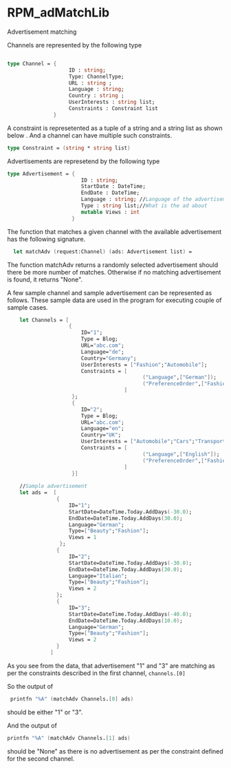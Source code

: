 # RPM_adMatchLib
Advertisement matching 

Channels are represented by the following type 

```fsharp 

type Channel = {
                    ID : string;
                    Type: ChannelType; 
                    URL : string ; 
                    Language : string; 
                    Country : string ; 
                    UserInterests : string list;
                    Constraints : Constraint list 
               }
```

A constraint is represetented as a tuple of a string and a string list as shown below . And a channel can have multiple such constraints. 

```fsharp
type Constraint = (string * string list)
```

Advertisements are represetend by the following type 

```fsharp
type Advertisement = {
                        ID : string;
                        StartDate : DateTime; 
                        EndDate : DateTime; 
                        Language : string; //Language of the advertisement
                        Type : string list;//What is the ad about 
                        mutable Views : int 
                     }
```

The function that matches a given channel with the available advertisement has the following signature. 

```fsharp
  let matchAdv (request:Channel) (ads: Advertisement list) =
```

The function matchAdv returns a randomly selected advertisement should there be more number of matches. Otherwise if no matching advertisement is found, it returns "None". 

A few sample channel and sample advertisement can be represented as follows. These sample data are used in the program
for executing couple of sample cases. 

```fsharp
    let Channels = [
                    {
                        ID="1"; 
                        Type = Blog;  
                        URL="abc.com"; 
                        Language="de"; 
                        Country="Germany";
                        UserInterests = ["Fashion";"Automobile"];
                        Constraints = [
                                            ("Language",["German"]);
                                            ("PreferenceOrder",["Fashion";"Beauty";"Automobile"])
                                      ]
                     };
                     {
                        ID="2"; 
                        Type = Blog;  
                        URL="abc.com"; 
                        Language="en"; 
                        Country="UK";
                        UserInterests = ["Automobile";"Cars";"Transportation";"Fashion"];
                        Constraints = [
                                            ("Language",["English"]);
                                            ("PreferenceOrder",["Fashion";"Cars";"Automobile"])
                                      ]
                     }]
                
    //Sample advertisement
    let ads =  [
                {
                    ID="1";
                    StartDate=DateTime.Today.AddDays(-30.0);
                    EndDate=DateTime.Today.AddDays(30.0);
                    Language="German";
                    Type=["Beauty";"Fashion"];
                    Views = 1
                 };
                {
                    ID="2";
                    StartDate=DateTime.Today.AddDays(-30.0);
                    EndDate=DateTime.Today.AddDays(30.0);
                    Language="Italian";
                    Type=["Beauty";"Fashion"];
                    Views = 2
                };
                {
                    ID="3";
                    StartDate=DateTime.Today.AddDays(-40.0);
                    EndDate=DateTime.Today.AddDays(10.0);
                    Language="German";
                    Type=["Beauty";"Fashion"];
                    Views = 2
                }
              ]
```

As you see from the data, that advertisement "1" and "3" are matching as per the constraints described in the first channel, ```channels.[0]``` 

So the output of 

```fsharp
 printfn "%A" (matchAdv Channels.[0] ads)
 ```
should be either "1" or "3". 

And the output of 

```fsharp
printfn "%A" (matchAdv Channels.[1] ads)
```

should be "None" as there is no advertisement as per the constraint defined for the second channel. 


